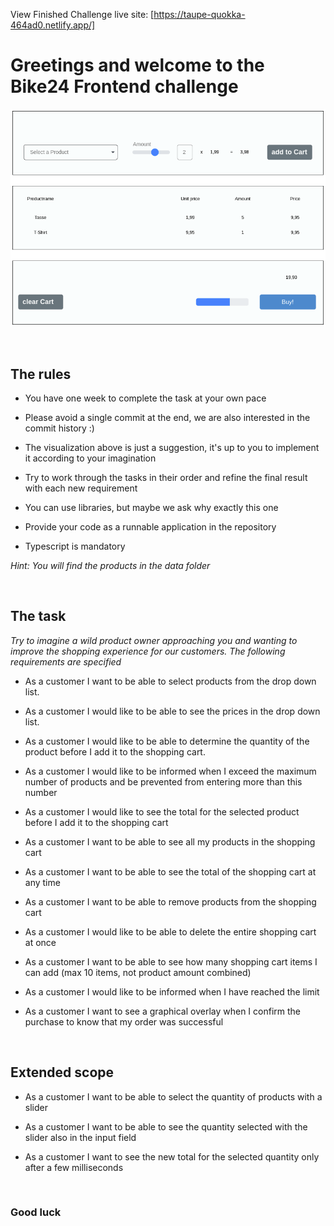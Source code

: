 View Finished Challenge live site: [https://taupe-quokka-464ad0.netlify.app/]

# Greetings and welcome to the Bike24 Frontend challenge

![UI example](https://github.com/Bike24/FrontendCodingChallenge/blob/main/assets/ui_example.png?raw=true)

&nbsp;
&nbsp;

## The rules

- You have one week to complete the task at your own pace

- Please avoid a single commit at the end, we are also interested in the commit history :)

- The visualization above is just a suggestion, it's up to you to implement it according to your imagination

- Try to work through the tasks in their order and refine the final result with each new requirement

- You can use libraries, but maybe we ask why exactly this one

- Provide your code as a runnable application in the repository

- Typescript is mandatory

_Hint: You will find the products in the data folder_

&nbsp;
&nbsp;

## The task

_Try to imagine a wild product owner approaching you and wanting to improve the shopping experience for our customers. The following requirements are specified_

- As a customer I want to be able to select products from the drop down list.

- As a customer I would like to be able to see the prices in the drop down list.

- As a customer I would like to be able to determine the quantity of the product before I add it to the shopping cart.

- As a customer I would like to be informed when I exceed the maximum number of products and be prevented from entering more than this number

- As a customer I would like to see the total for the selected product before I add it to the shopping cart

- As a customer I want to be able to see all my products in the shopping cart

- As a customer I want to be able to see the total of the shopping cart at any time

- As a customer I want to be able to remove products from the shopping cart

- As a customer I would like to be able to delete the entire shopping cart at once

- As a customer I want to be able to see how many shopping cart items I can add (max 10 items, not product amount combined)

- As a customer I would like to be informed when I have reached the limit

- As a customer I want to see a graphical overlay when I confirm the purchase to know that my order was successful

&nbsp;
&nbsp;

## Extended scope

- As a customer I want to be able to select the quantity of products with a slider

- As a customer I want to be able to see the quantity selected with the slider also in the input field

- As a customer I want to see the new total for the selected quantity only after a few milliseconds

&nbsp;
&nbsp;
&nbsp;

### Good luck
